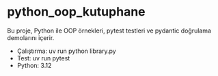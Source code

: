 ﻿# python_oop_kutuphane

Bu proje, Python ile OOP örnekleri, pytest testleri ve pydantic doğrulama demolarını içerir.

- Çalıştırma: uv run python library.py
- Test: uv run pytest
- Python: 3.12
